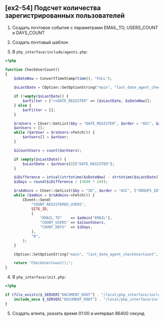 ## [ex2-54] Подсчет количества зарегистрированных пользователей

1. Создать почтовое событие с параметрами EMAIL_TO, USERS_COUNT и DAYS_COUNT


2. Создать почтовый шаблон


3. В `php_interface/include/agents.php`:

```php
<?php

function CheckUserCount()
{
    $sDateNow = ConvertTimeStamp(time(), "FULL");

    $sLastDate = COption::GetOptionString("main", "last_date_agent_checkUserCount");

    if (!empty($sLastDate)) {
        $arFilter = ["><DATE_REGISTER" => [$sLastDate, $sDateNow]];
    } else {
        $arFilter = [];
    }

    $rsUsers = CUser::GetList($by = "DATE_REGISTER", $order = "ASC", $arFilter);
    $arUsers = [];
    while ($arUser = $rsUsers->Fetch()) {
        $arUsers[] = $arUser;
    }

    $iCountUsers = count($arUsers);

    if (empty($sLastDate)) {
        $sLastDate = $arUsers[0]["DATE_REGISTER"];
    }

    $iDifference = intval(strtotime($sDateNow) - strtotime($sLastDate));
    $iDays = round($iDifference / (3600 * 24));

    $rsAdmins = CUser::GetList($by = "ID", $order = "ASC", ["GROUPS_ID" => 1]);
    while ($admin = $rsAdmins->Fetch()) {
        CEvent::Send(
            "COUNT_REGISTERED_USERS",
            SITE_ID,
            [
                "EMAIL_TO"    => $admin["EMAIL"],
                "COUNT_USERS" => $iCountUsers,
                "COUNT_DAYS"  => $iDays,
            ],
            "N",
        );
    }

    COption::SetOptionString("main", "last_date_agent_checkUserCount", $sDateNow);

    return "CheckUserCount();";
}

```

4. В `php_interface/init.php`:

```php
<?php

if (file_exists($_SERVER["DOCUMENT_ROOT"] . "/local/php_interface/include/agents.php")) {
    include_once $_SERVER["DOCUMENT_ROOT"] . "/local/php_interface/include/agents.php";
}
```

5. Создать агента, указать время 01:00 и интервал 86400 секунд